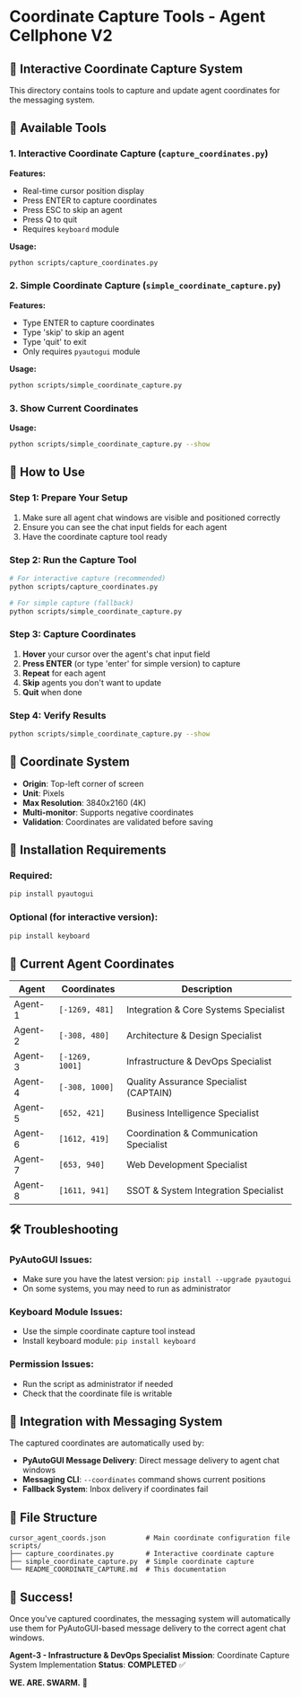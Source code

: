 # Coordinate Capture Tools - Agent Cellphone V2

## 🎯 **Interactive Coordinate Capture System**

This directory contains tools to capture and update agent coordinates for the messaging system.

## 📁 **Available Tools**

### 1. **Interactive Coordinate Capture** (`capture_coordinates.py`)
**Features:**
- Real-time cursor position display
- Press ENTER to capture coordinates
- Press ESC to skip an agent
- Press Q to quit
- Requires `keyboard` module

**Usage:**
```bash
python scripts/capture_coordinates.py
```

### 2. **Simple Coordinate Capture** (`simple_coordinate_capture.py`)
**Features:**
- Type ENTER to capture coordinates
- Type 'skip' to skip an agent
- Type 'quit' to exit
- Only requires `pyautogui` module

**Usage:**
```bash
python scripts/simple_coordinate_capture.py
```

### 3. **Show Current Coordinates**
**Usage:**
```bash
python scripts/simple_coordinate_capture.py --show
```

## 🚀 **How to Use**

### **Step 1: Prepare Your Setup**
1. Make sure all agent chat windows are visible and positioned correctly
2. Ensure you can see the chat input fields for each agent
3. Have the coordinate capture tool ready

### **Step 2: Run the Capture Tool**
```bash
# For interactive capture (recommended)
python scripts/capture_coordinates.py

# For simple capture (fallback)
python scripts/simple_coordinate_capture.py
```

### **Step 3: Capture Coordinates**
1. **Hover** your cursor over the agent's chat input field
2. **Press ENTER** (or type 'enter' for simple version) to capture
3. **Repeat** for each agent
4. **Skip** agents you don't want to update
5. **Quit** when done

### **Step 4: Verify Results**
```bash
python scripts/simple_coordinate_capture.py --show
```

## 📐 **Coordinate System**

- **Origin**: Top-left corner of screen
- **Unit**: Pixels
- **Max Resolution**: 3840x2160 (4K)
- **Multi-monitor**: Supports negative coordinates
- **Validation**: Coordinates are validated before saving

## 🔧 **Installation Requirements**

### **Required:**
```bash
pip install pyautogui
```

### **Optional (for interactive version):**
```bash
pip install keyboard
```

## 📍 **Current Agent Coordinates**

| Agent | Coordinates | Description |
|-------|-------------|-------------|
| Agent-1 | `[-1269, 481]` | Integration & Core Systems Specialist |
| Agent-2 | `[-308, 480]` | Architecture & Design Specialist |
| Agent-3 | `[-1269, 1001]` | Infrastructure & DevOps Specialist |
| Agent-4 | `[-308, 1000]` | Quality Assurance Specialist (CAPTAIN) |
| Agent-5 | `[652, 421]` | Business Intelligence Specialist |
| Agent-6 | `[1612, 419]` | Coordination & Communication Specialist |
| Agent-7 | `[653, 940]` | Web Development Specialist |
| Agent-8 | `[1611, 941]` | SSOT & System Integration Specialist |

## 🛠️ **Troubleshooting**

### **PyAutoGUI Issues:**
- Make sure you have the latest version: `pip install --upgrade pyautogui`
- On some systems, you may need to run as administrator

### **Keyboard Module Issues:**
- Use the simple coordinate capture tool instead
- Install keyboard module: `pip install keyboard`

### **Permission Issues:**
- Run the script as administrator if needed
- Check that the coordinate file is writable

## 🔄 **Integration with Messaging System**

The captured coordinates are automatically used by:
- **PyAutoGUI Message Delivery**: Direct message delivery to agent chat windows
- **Messaging CLI**: `--coordinates` command shows current positions
- **Fallback System**: Inbox delivery if coordinates fail

## 📝 **File Structure**

```
cursor_agent_coords.json          # Main coordinate configuration file
scripts/
├── capture_coordinates.py        # Interactive coordinate capture
├── simple_coordinate_capture.py  # Simple coordinate capture
└── README_COORDINATE_CAPTURE.md  # This documentation
```

## 🎉 **Success!**

Once you've captured coordinates, the messaging system will automatically use them for PyAutoGUI-based message delivery to the correct agent chat windows.

**Agent-3 - Infrastructure & DevOps Specialist**
**Mission**: Coordinate Capture System Implementation
**Status**: **COMPLETED** ✅

**WE. ARE. SWARM.** 🚀
